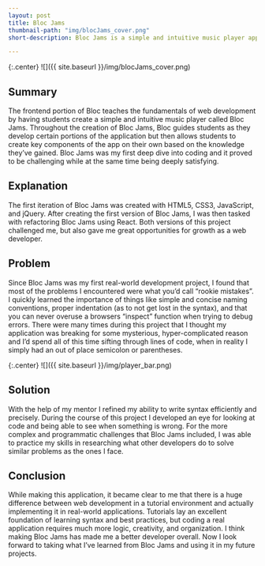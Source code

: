 ```yaml
---
layout: post
title: Bloc Jams
thumbnail-path: "img/blocJams_cover.png"
short-description: Bloc Jams is a simple and intuitive music player application similar to Spotify.

---
```


{:.center}
![]({{ site.baseurl }}/img/blocJams_cover.png)


## Summary

The frontend portion of Bloc teaches the fundamentals of web development by having students create a simple and intuitive music player called Bloc Jams. Throughout the creation of Bloc Jams, Bloc guides students as they develop certain portions of the application but then allows students to create key components of the app on their own based on the knowledge they’ve gained. Bloc Jams was my first deep dive into coding and it proved to be challenging while at the same time being deeply satisfying.




## Explanation

The first iteration of Bloc Jams was created with HTML5, CSS3, JavaScript, and jQuery. After creating the first version of Bloc Jams, I was then tasked with refactoring Bloc Jams using React. Both versions of this project challenged me, but also gave me great opportunities for growth as a web developer.




## Problem

Since Bloc Jams was my first real-world development project, I found that most of the problems I encountered were what you’d call “rookie mistakes”. I quickly learned the importance of things like simple and concise naming conventions, proper indentation (as to not get lost in the syntax), and that you can never overuse a browsers “inspect” function when trying to debug errors. There were many times during this project that I thought my application was breaking for some mysterious, hyper-complicated reason and I’d spend all of this time sifting through lines of code, when in reality I simply had an out of place semicolon or parentheses.

{:.center}
![]({{ site.baseurl }}/img/player_bar.png)

## Solution

With the help of my mentor I refined my ability to write syntax efficiently and precisely. During the course of this project I developed an eye for looking at code and being able to see when something is wrong. For the more complex and programmatic challenges that Bloc Jams included, I was able to practice my skills in researching what other developers do to solve similar problems as the ones I face.



## Conclusion

While making this application, it became clear to me that there is a huge difference between web development in a tutorial environment and actually implementing it in real-world applications. Tutorials lay an excellent foundation of learning syntax and best practices, but coding a real application requires much more logic, creativity, and organization. I think making Bloc Jams has made me a better developer overall. Now I look forward to taking what I’ve learned from Bloc Jams and using it in my future projects.
